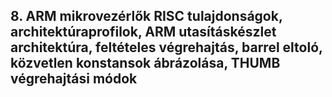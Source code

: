 ## 8. ARM mikrovezérlők RISC tulajdonságok, architektúraprofilok, ARM utasításkészlet architektúra, feltételes végrehajtás, barrel eltoló, közvetlen konstansok ábrázolása, THUMB végrehajtási módok
